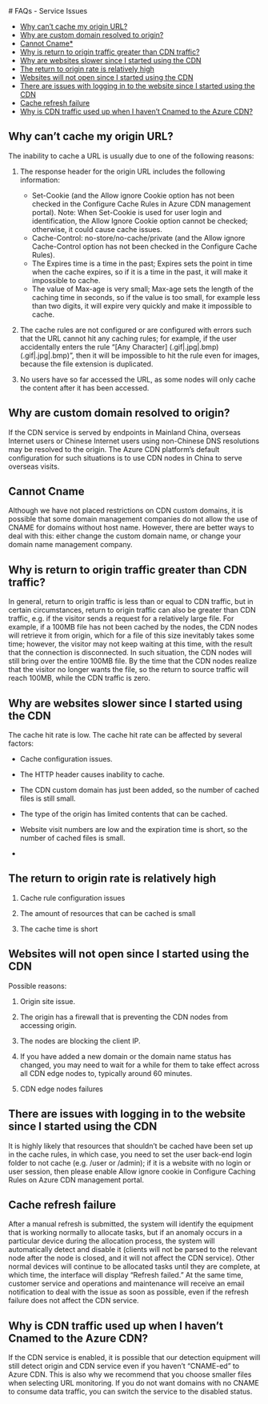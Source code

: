 <properties linkid="dev-net-common-tasks-cdn" urlDisplayName="CDN" pageTitle="Microsoft Azure CDN FAQs – Azure Feature Guide" metaKeywords="Azure CDN, Azure CDN, Azure blobs, Azure caching, Azure add-ons, cannot cache, cannot CNAME, origin rate high, cache refresh failed, CDN FAQ, CDN FAQS, CDN use failed, CDN service failure, CDN configuration error, speed slow, cannot open website, login exception, CNAME, CDN technical documentation, CDN help files" description="Find answers to common service consulting questions or inquiries related to the Microsoft Azure CDN" metaCanonical="" services="" documentationCenter=".NET" title="" authors="" solutions="" manager="" editor="" />
<tags ms.service="cdn"
    ms.date=""
    wacn.date="12/28/2015"
    />
# FAQs - Service Issues

+ [Why can’t cache my origin URL?](#step1)
+ [Why are custom domain resolved to origin?](#step2)
+ [Cannot Cname*](#step3)
+ [Why is return to origin traffic greater than CDN traffic?](#step4)
+ [Why are websites slower since I started using the CDN](#step5)
+ [The return to origin rate is relatively high](#step6)
+ [Websites will not open since I started using the CDN](#step7)
+ [There are issues with logging in to the website since I started using the CDN](#step8)
+ [Cache refresh failure](#step9)
+ [Why is CDN traffic used up when I haven’t Cnamed to the Azure CDN?](#step10)
 
## **Why can’t cache my origin URL?**<a id="step1"></a>

The inability to cache a URL is usually due to one of the following reasons:

1. The response header for the origin URL includes the following information:
   - Set-Cookie (and the Allow ignore Cookie option has not been checked in the Configure Cache Rules in Azure CDN management portal). Note: When Set-Cookie is used for user login and identification, the Allow Ignore Cookie option cannot be checked; otherwise, it could cause cache issues.
   - Cache-Control: no-store/no-cache/private (and the Allow ignore Cache-Control option has not been checked in the Configure Cache Rules).
   - The Expires time is a time in the past; Expires sets the point in time when the cache expires, so if it is a time in the past, it will make it impossible to cache.
   - The value of Max-age is very small; Max-age sets the length of the caching time in seconds, so if the value is too small, for example less than two digits, it will expire very quickly and make it impossible to cache.

2. The cache rules are not configured or are configured with errors such that the URL cannot hit any caching rules; for example, if the user accidentally enters the rule “[Any Character] (.gif|.jpg|.bmp) (.gif|.jpg|.bmp)”, then it will be impossible to hit the rule even for images, because the file extension is duplicated.
   
3. No users have so far accessed the URL, as some nodes will only cache the content after it has been accessed.

## **Why are custom domain resolved to origin?**<a id="step2"></a>

If the CDN service is served by endpoints in Mainland China, overseas Internet users or Chinese Internet users using non-Chinese DNS resolutions may be resolved to the origin. The Azure CDN platform’s default configuration for such situations is to use CDN nodes in China to serve overseas visits.

## **Cannot Cname**<a id="step3"></a>

Although we have not placed restrictions on CDN custom domains, it is possible that some domain management companies do not allow the use of CNAME for domains without host name. However, there are better ways to deal with this: either change the custom domain name, or change your domain name management company.

## **Why is return to origin traffic greater than CDN traffic?**<a id="step4"></a>

In general, return to origin traffic is less than or equal to CDN traffic, but in certain circumstances, return to origin traffic can also be greater than CDN traffic, e.g. if the visitor sends a request for a relatively large file. For example, if a 100MB file has not been cached by the nodes, the CDN nodes will retrieve it from origin, which for a file of this size inevitably takes some time; however, the visitor may not keep waiting at this time, with the result that the connection is disconnected. In such situation, the CDN nodes will still bring over the entire 100MB file. By the time that the CDN nodes realize that the visitor no longer wants the file, so the return to source traffic will reach 100MB, while the CDN traffic is zero.

## **Why are websites slower since I started using the CDN**<a id="step5"></a>

The cache hit rate is low. The cache hit rate can be affected by several factors:

- Cache configuration issues.
     
- The HTTP header causes inability to cache.
     
- The CDN custom domain has just been added, so the number of cached files is still small.
     
- The type of the origin has limited contents that can be cached.
     
- Website visit numbers are low and the expiration time is short, so the number of cached files is small.
- 
## **The return to origin rate is relatively high**<a id="step6"></a>

1. Cache rule configuration issues
    
2. The amount of resources that can be cached is small
    
3. The cache time is short

## **Websites will not open since I started using the CDN**<a id="step7"></a> 

Possible reasons:
 
1. Origin site issue.
     
2. The origin has a firewall that is preventing the CDN nodes from accessing origin.
    
3. The nodes are blocking the client IP.
     
4. If you have added a new domain or the domain name status has changed, you may need to wait for a while for them to take effect across all CDN edge nodes to, typically around 60 minutes.
     
5. CDN edge nodes failures
    
## **There are issues with logging in to the website since I started using the CDN**<a id="step8"></a>

It is highly likely that resources that shouldn’t be cached have been set up in the cache rules, in which case, you need to set the user back-end login folder to not cache (e.g. /user or /admin); if it is a website with no login or user session, then please enable Allow ignore cookie in Configure Caching Rules on Azure CDN management portal.

## **Cache refresh failure**<a id="step9"></a>

After a manual refresh is submitted, the system will identify the equipment that is working normally to allocate tasks, but if an anomaly occurs in a particular device during the allocation process, the system will automatically detect and disable it (clients will not be parsed to the relevant node after the node is closed, and it will not affect the CDN service). Other normal devices will continue to be allocated tasks until they are complete, at which time, the interface will display “Refresh failed.” At the same time, customer service and operations and maintenance will receive an email notification to deal with the issue as soon as possible, even if the refresh failure does not affect the CDN service.

## **Why is CDN traffic used up when I haven’t Cnamed to the Azure CDN?**<a id="step10"></a>

If the CDN service is enabled, it is possible that our detection equipment will still detect origin and CDN service even if you haven’t “CNAME-ed” to Azure CDN. This is also why we recommend that you choose smaller files when selecting URL monitoring. If you do not want domains with no CNAME to consume data traffic, you can switch the service to the disabled status.

<!---HONumber=CDN_1201_2015-->